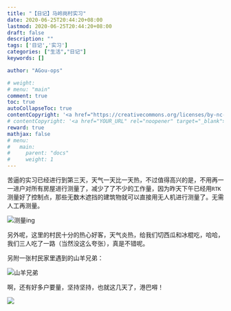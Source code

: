 ```yaml
---
title: "【日记】马岭岗村实习"
date: 2020-06-25T20:44:20+08:00
lastmod: 2020-06-25T20:44:20+08:00
draft: false
description: ""
tags: ['日记','实习']
categories: ["生活","日记"]
keywords: []

author: "AGou-ops"

# weight:
# menu: "main"
comment: true
toc: true
autoCollapseToc: true
contentCopyright: '<a href="https://creativecommons.org/licenses/by-nc-nd/4.0/" rel="noopener" target="_blank">CC BY-NC-ND 4.0</a>'
# contentCopyright: '<a href="YOUR_URL" rel="noopener" target="_blank">See origin</a>'
reward: true
mathjax: false
# menu:
#   main:
#     parent: "docs"
#     weight: 1
---
```


苦逼的实习已经进行到第三天，天气一天比一天热，不过值得高兴的是，不用再一一进户对所有房屋进行测量了，减少了了不少的工作量，因为昨天下午已经用`RTK`测量好了控制点，那些无数木遮挡的建筑物就可以直接用无人机进行测量了。无需人工再测量。

<!--more-->

![测量ing](https://agou-images.oss-cn-qingdao.aliyuncs.com/blog-images/daily/IMG_20200624_170305.jpg "测量ing")

  另外呢，这里的村民十分的热心好客，天气炎热，给我们切西瓜和冰棍吃，哈哈，我们三人吃了一路（当然没这么夸张），真是不错呢。

另附一张村民家里遇到的山羊兄弟：

![山羊兄弟](https://agou-images.oss-cn-qingdao.aliyuncs.com/blog-images/daily/IMG_20200625_165318.jpg "山羊兄弟")

啊，还有好多户要量，坚持坚持，也就这几天了，港巴嘚！

![](https://agou-images.oss-cn-qingdao.aliyuncs.com/blog-images/daily/IMG_20200624_093738.jpg)